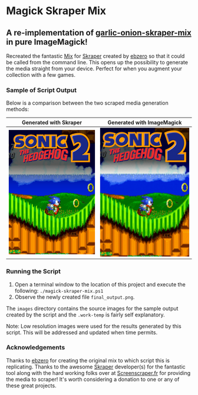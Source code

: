 # Magick Skraper Mix

## A re-implementation of [garlic-onion-skraper-mix](https://github.com/ebzero/garlic-onion-skraper-mix) in pure ImageMagick!

Recreated the fantastic [Mix](https://github.com/ebzero/garlic-onion-skraper-mix) for [Skraper](https://www.skraper.net/) created by [ebzero](https://github.com/ebzero) so that it could be called from the command line. This opens up the possibility to generate the media straight from your device. Perfect for when you augment your collection with a few games.

### Sample of Script Output

Below is a comparison between the two scraped media generation methods:

| Generated with Skraper                | Generated with ImageMagick            |
|:-------------------------------------:|:-------------------------------------:|
|![Generated Using Skraper](images/generated-using-skraper.png "Generated Using Skraper")|![Generated with ImageMagick](images/generated-using-imagemagick.png "Generated with ImageMagick")

### Running the Script

1. Open a terminal window to the location of this project and execute the following: `./magick-skraper-mix.ps1`
2. Observe the newly created file `final_output.png`.

The `images` directory contains the source images for the sample output created by the script and the `.work-temp` is fairly self explanatory. 

Note: Low resolution images were used for the results generated by this script. This will be addressed and updated when time permits.

### Acknowledgements

Thanks to [ebzero](https://github.com/ebzero) for creating the original mix to which script this is replicating. Thanks to the awesome [Skraper](https://skraper.net) developer(s) for the fantastic tool along with the hard working folks over at [Screenscraper.fr](https://screenscraper.fr) for providing the media to scraper! It's worth considering a donation to one or any of these great projects.